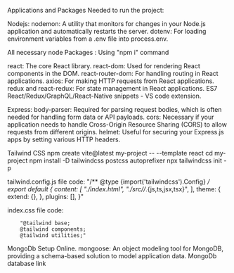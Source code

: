 Applications and Packages Needed to run the project:

Nodejs:
nodemon: A utility that monitors for changes in your Node.js application and automatically restarts the server.
dotenv: For loading environment variables from a .env file into process.env.

All necessary node Packages : Using "npm i" command

react: The core React library.
react-dom: Used for rendering React components in the DOM.
react-router-dom: For handling routing in React applications.
axios: For making HTTP requests from React applications.
redux and react-redux: For state management in React applications.
ES7 React/Redux/GraphQL/React-Native snippets - VS code extension.


Express:
body-parser: Required for parsing request bodies, which is often needed for handling form data or API payloads.
cors: Necessary if your application needs to handle Cross-Origin Resource Sharing (CORS) to allow requests from different origins.
helmet: Useful for securing your Express.js apps by setting various HTTP headers.


Tailwind CSS
		npm create vite@latest my-project -- --template react
		cd my-project
		npm install -D tailwindcss postcss autoprefixer
		npx tailwindcss init -p


tailwind.config.js file code:
		"/** @type {import('tailwindcss').Config} */
		export default {
  		content: [
   			 "./index.html",
    			"./src//*.{js,ts,jsx,tsx}",
  		],
  		theme: {
    		extend: {},
  		},
  		plugins: [],
		}"

index.css file code:

		"@tailwind base;
		@tailwind components;
		@tailwind utilities;"



MongoDb Setup Online.
mongoose: An object modeling tool for MongoDB, providing a schema-based solution to model application data.
MongoDb database link
